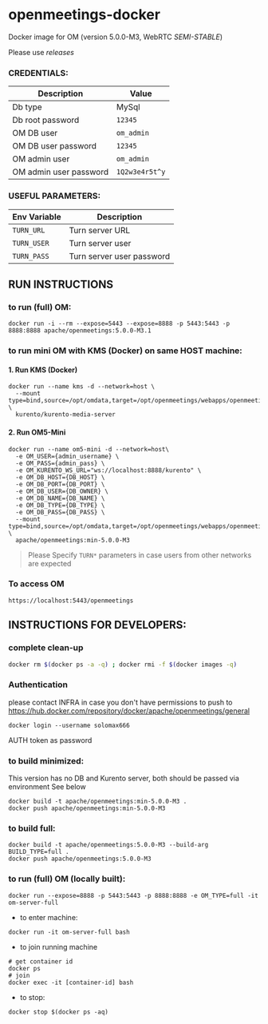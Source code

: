 # openmeetings-docker

Docker image for OM (version 5.0.0-M3, WebRTC *SEMI-STABLE*)

Please use _releases_

### CREDENTIALS:

|Description|Value|
|-----------|-----|
|Db type| MySql|
|Db root password|`12345`|
|OM DB user|`om_admin`|
|OM DB user password|`12345`|
|OM admin user|`om_admin`|
|OM admin user password|`1Q2w3e4r5t^y`|

### USEFUL PARAMETERS:

|Env Variable|Description|
|-----------|-----|
|`TURN_URL`| Turn server URL |
|`TURN_USER`| Turn server user |
|`TURN_PASS`| Turn server user password |

## RUN INSTRUCTIONS

### to run (full) OM:
```
docker run -i --rm --expose=5443 --expose=8888 -p 5443:5443 -p 8888:8888 apache/openmeetings:5.0.0-M3.1
```

### to run mini OM with KMS (Docker) on same HOST machine:
#### 1. Run KMS (Docker)
```
docker run --name kms -d --network=host \
  --mount type=bind,source=/opt/omdata,target=/opt/openmeetings/webapps/openmeetings/data \
  kurento/kurento-media-server
```
#### 2. Run OM5-Mini
```
docker run --name om5-mini -d --network=host\
  -e OM_USER={admin_username} \
  -e OM_PASS={admin_pass} \
  -e OM_KURENTO_WS_URL="ws://localhost:8888/kurento" \
  -e OM_DB_HOST={DB_HOST} \
  -e OM_DB_PORT={DB_PORT} \
  -e OM_DB_USER={DB_OWNER} \
  -e OM_DB_NAME={DB_NAME} \
  -e OM_DB_TYPE={DB_TYPE} \
  -e OM_DB_PASS={DB_PASS} \
  --mount type=bind,source=/opt/omdata,target=/opt/openmeetings/webapps/openmeetings/data \
  apache/openmeetings:min-5.0.0-M3
```
> Please Specify `TURN*` parameters in case users from other networks are expected


### To access OM

`https://localhost:5443/openmeetings`



## INSTRUCTIONS FOR DEVELOPERS:

### complete clean-up
```bash
docker rm $(docker ps -a -q) ; docker rmi -f $(docker images -q)
```

### Authentication

please contact INFRA in case you don't have permissions to push to
https://hub.docker.com/repository/docker/apache/openmeetings/general

```
docker login --username solomax666
```
AUTH token as password


### to build minimized: 
This version has no DB and Kurento server, both should be passed via environment
See below
```
docker build -t apache/openmeetings:min-5.0.0-M3 .
docker push apache/openmeetings:min-5.0.0-M3
```

### to build full: 
```
docker build -t apache/openmeetings:5.0.0-M3 --build-arg BUILD_TYPE=full .
docker push apache/openmeetings:5.0.0-M3
```

### to run (full) OM (locally built):
```
docker run --expose=8888 -p 5443:5443 -p 8888:8888 -e OM_TYPE=full -it om-server-full

```

* to enter machine:
```
docker run -it om-server-full bash
```

* to join running machine
```
# get container id
docker ps
# join
docker exec -it [container-id] bash
```

* to stop:
```
docker stop $(docker ps -aq)
```
